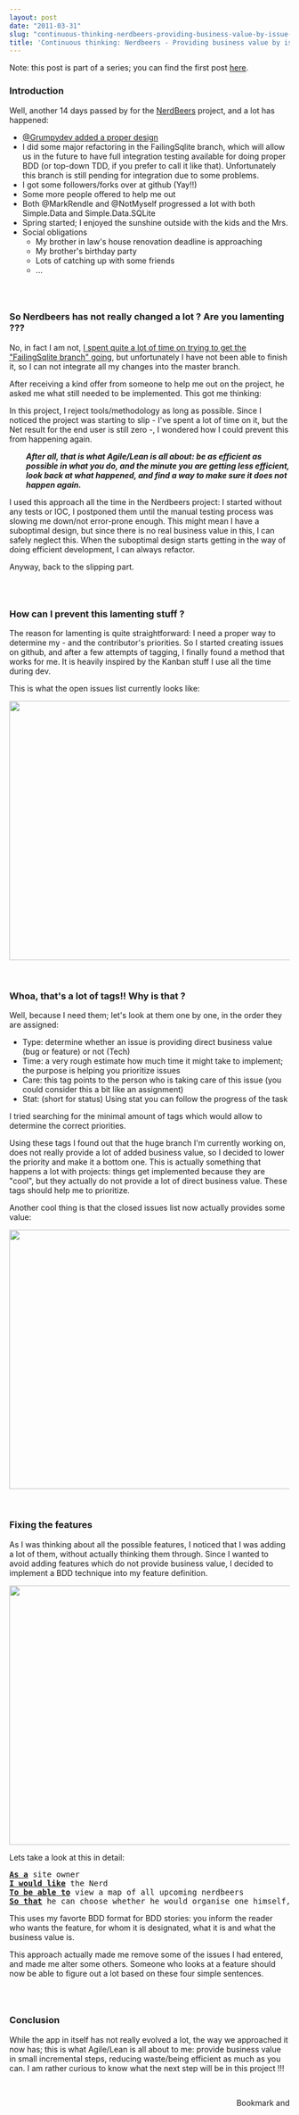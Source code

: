 ```yaml
---
layout: post
date: "2011-03-31"
slug: "continuous-thinking-nerdbeers-providing-business-value-by-issue-tracking"
title: 'Continuous thinking: Nerdbeers - Providing business value by issue tracking'
---
```


<p>Note: this post is part of a series; you can find the first post <a href="https://www.corebvba.be/blog/post/Continuous-thinking-just-ship-it-the-story-of-NerdBeers.aspx">here</a>.</p>
<h3>Introduction</h3>
<p>Well, another 14 days passed by for the <a href="https://github.com/ToJans/NerdBeers" target="_blank">NerdBeers</a> project, and a lot has happened:</p>
<ul>
<li><a href="https://github.com/ToJans/NerdBeers/pull/6" target="_blank">@Grumpydev added a proper design</a></li>
<li>I did some major refactoring in the FailingSqlite branch, which will allow us in the future to have full integration testing available for doing proper BDD (or top-down TDD, if you prefer to call it like that). Unfortunately this branch is still pending for integration due to some problems.</li>
<li>I got some followers/forks over at github (Yay!!)</li>
<li>Some more people offered to help me out</li>
<li>Both @MarkRendle and @NotMyself progressed a lot with both Simple.Data and Simple.Data.SQLite</li>
<li>Spring started; I enjoyed the sunshine outside with the kids and the Mrs.</li>
<li>Social obligations            
<ul>
<li>My brother in law's house renovation deadline is approaching</li>
<li>My brother's birthday party</li>
<li>Lots of catching up with some friends</li>
<li>...</li>
</ul>
</li>
</ul>
<h3><br /></h3>
<h3>So Nerdbeers has not really changed a lot ? Are you lamenting ???</h3>
<p>No, in fact I am not, <a href="https://github.com/ToJans/NerdBeers/commits/FailingSqlite" target="_blank">I spent quite a lot of time on trying to get the "FailingSqlite branch" going</a>, but unfortunately I have not been able to finish it, so I can not integrate all my changes into the master branch.</p>
<p>After receiving a kind offer from someone to help me out on the project, he asked me what still needed to be implemented. This got me thinking:</p>
<p>In this project, I reject tools/methodology as long as possible. Since I noticed the project was starting to slip - I've spent a lot of time on it, but the Net result for the end user is still zero -, I wondered how I could prevent this from happening again.</p>
<p style="padding-left: 30px;"><strong><em>After all, that is what Agile/Lean is all about: be as efficient as possible in what you do, and the minute you are getting less efficient, look back at what happened, and find a way to make sure it does not happen again.</em></strong></p>
<p>I used this approach all the time in the Nerdbeers project: I started without any tests or IOC, I postponed them until the manual testing process was slowing me down/not error-prone enough. This might mean I have a suboptimal design, but since there is no real business value in this, I can safely neglect this. When the suboptimal design starts getting in the way of doing efficient development, I can always refactor.</p>
<p>Anyway, back to the slipping part.</p>
<h3><br /></h3>
<h3>How can I prevent this lamenting stuff ?</h3>
<p>The reason for lamenting is quite straightforward: I need a proper way to determine my - and the contributor's priorities. So I started creating issues on github, and after a few attempts of tagging, I finally found a method that works for me. It is heavily inspired by the Kanban stuff I use all the time during dev.</p>
<p>This is what the open issues list currently looks like:</p>
<p><img src="https://www.corebvba.be/blog/image.axd?picture=2011%2f3%2fOpenIssues.png" alt="" width="659" height="465" /></p>
<p>&nbsp;</p>
<h3>Whoa, that's a lot of tags!! Why is that ?</h3>
<p>Well, because I need them; let's look at them one by one, in the order they are assigned:</p>
<ul>
<li>Type: determine whether an issue is providing direct business value (bug or feature) or not (Tech)</li>
<li>Time: a very rough estimate how much time it might take to implement; the purpose is helping you prioritize issues</li>
<li>Care: this tag points to the person who is taking care of this issue (you could consider this a bit like an assignment)</li>
<li>Stat: (short for status) Using stat you can follow the progress of the task</li>
</ul>
<p>I tried searching for the minimal amount of tags which would allow to determine the correct priorities.</p>
<p>Using these tags I found out that the huge branch I'm currently working on, does not really provide a lot of added business value, so I decided to lower the priority and make it a bottom one. This is actually something that happens a lot with projects: things get implemented because they are "cool", but they actually do not provide a lot of direct business value. These tags should help me to prioritize.</p>
<p>Another cool thing is that the closed issues list now actually provides some value:</p>
<p><img src="https://www.corebvba.be/blog/image.axd?picture=2011%2f3%2fClosedIssues.png" alt="" width="659" height="465" /></p>
<p>&nbsp;</p>
<h3>Fixing the features</h3>
<p>As I was thinking about all the possible features, I noticed that I was adding a lot of them, without actually thinking them through. Since I wanted to avoid adding features which do not provide business value, I decided to implement a BDD technique into my feature definition.</p>
<p><img src="https://www.corebvba.be/blog/image.axd?picture=2011%2f3%2fIssueAddPinMap.png" alt="" width="659" height="465" /></p>
<p>Lets take a look at this in detail:</p>
<pre><span style="text-decoration: underline;"><strong>As a</strong></span> site owner
<span style="text-decoration: underline;"><strong>I would like</strong></span> the Nerd
<span style="text-decoration: underline;"><strong>To be able to</strong></span> view a map of all upcoming nerdbeers
<span style="text-decoration: underline;"><strong>So that</strong></span> he can choose whether he would organise one himself, or just join another one<br /></pre>
<p>This uses my favorte BDD format for BDD stories: you inform the reader who wants the feature, for whom it is designated, what it is and what the business value is.</p>
<p>This approach actually made me remove some of the issues I had entered, and made me alter some others. Someone who looks at a feature should now be able to figure out a lot based on these four simple sentences.</p>
<h3><br /></h3>
<h3>Conclusion</h3>
<p>While the app in itself has not really evolved a lot, the way we approached it now has; this is what Agile/Lean is all about to me: provide business value in small incremental steps, reducing waste/being efficient as much as you can. I am rather curious to know what the next step will be in this project !!!</p>
<p>&nbsp;</p><div style="text-align:right"><a class="addthis_button" href="https://www.addthis.com/bookmark.php?v=250&amp;pub=xa-4aec37702e3161d4"><img src="https://s7.addthis.com/static/btn/v2/lg-share-en.gif" width="125" height="16" alt="Bookmark and Share" style="border:0"/></a><script type="text/javascript" src="https://s7.addthis.com/js/250/addthis_widget.js#pub=xa-4aec37702e3161d4"></script></div>
